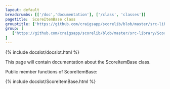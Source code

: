 ```yaml
---
layout: default
breadcrumbs: [['/doc','documentation'], ['/class', 'classes']]
pagetitle:  ScoreItemBase class
grouptitle: ['https://github.com/craigsapp/scorelib/blob/master/src-library', 'Source Code']
group: [ 
   ['https://github.com/craigsapp/scorelib/blob/master/src-library/ScoreItemBase.cpp', ScoreItemBase.cpp], 
]
---
```


{% include docslot/docslot.html %}

This page will contain documentation about the ScoreItemBase class.

Public member functions of ScoreItemBase:

{% include docslot/ScoreItemBase.html %}



